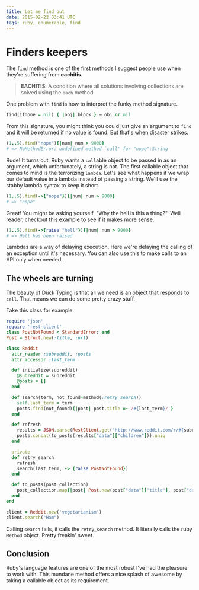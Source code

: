 ```yaml
---
title: Let me find out
date: 2015-02-22 03:41 UTC
tags: ruby, enumerable, find
---
```


# Finders keepers

The `find` method is one of the first methods I suggest people use when they're suffering from __eachitis__.

>__EACHITIS__: A condition where all solutions involving collections are solved using the `each` method.

One problem with `find` is how to interpret the funky method signature.

``` ruby
find(ifnone = nil) { |obj| block } → obj or nil
```

From this signature, you might think you could just give an argument to `find` and it will be returned if no value is found. But that's when disaster strikes.

``` ruby
(1..5).find("nope"){|num| num > 9000}
# => NoMethodError: undefined method `call' for "nope":String
```

Rude! It turns out, Ruby wants a `call`able object to be passed in as an argument, which unfortunately, a string is not. The first callable object that comes to mind is the terrorizing `lambda`. Let's see what happens if we wrap our default value in a lambda instead of passing a string. We'll use the stabby lambda syntax to keep it short.

``` ruby
(1..5).find(->{"nope"}){|num| num > 9000}
# => "nope"
```

Great! You might be asking yourself, "Why the hell is this a thing?". Well reader, checkout this example to see if it makes more sense.

``` ruby
(1..5).find(->{raise "hell"}){|num| num > 9000}
# => Hell has been raised
```

Lambdas are a way of delaying execution. Here we're delaying the calling of an exception until it's necessary. You can also use this to make calls to an API only when needed.

## The wheels are turning

The beauty of Duck Typing is that all we need is an object that responds to `call`. That means we can do some pretty crazy stuff.

Take this class for example:

``` ruby
require 'json'
require 'rest-client'
class PostNotFound < StandardError; end
Post = Struct.new(:title, :url)

class Reddit
  attr_reader :subreddit, :posts
  attr_accessor :last_term

  def initialize(subreddit)
    @subreddit = subreddit
    @posts = []
  end

  def search(term, not_found=method(:retry_search))
    self.last_term = term
    posts.find(not_found){|post| post.title =~ /#{last_term}/ }
  end

  def refresh
    results = JSON.parse(RestClient.get("http://www.reddit.com/r/#{subreddit}.json"))
    posts.concat(to_posts(results["data"]["children"])).uniq
  end

  private
  def retry_search
    refresh
    search(last_term, -> {raise PostNotFound})
  end

  def to_posts(post_collection)
    post_collection.map{|post| Post.new(post["data"]["title"], post["data"]["url"])}
  end
end

client = Reddit.new('vegetarianism')
client.search("Ham")
```
Calling `search` fails, it calls the `retry_search` method. It literally
 calls the ruby `Method` object. Pretty freakin' sweet.

## Conclusion
Ruby's language features are one of the most robust I've had the pleasure to work with. This mundane method offers a nice splash of awesome by taking a callable object as its requirement.
